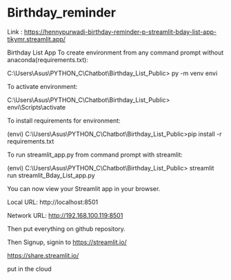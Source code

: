 # Birthday_reminder

Link : https://hennypurwadi-birthday-reminder-p-streamlit-bday-list-app-tikymr.streamlit.app/

Birthday List App
To create environment from any command prompt without anaconda(requirements.txt):

C:\Users\Asus\PYTHON_C\Chatbot\Birthday_List_Public> py -m venv envi

To activate environment:

C:\Users\Asus\PYTHON_C\Chatbot\Birthday_List_Public> envi\Scripts\activate

To install requirements for environment:

(envi) C:\Users\Asus\PYTHON_C\Chatbot\Birthday_List_Public>pip install -r requirements.txt

To run streamlit_app.py from command prompt with streamlit:

(envi) C:\Users\Asus\PYTHON_C\Chatbot\Birthday_List_Public> streamlit run streamlit_Bday_List_app.py

You can now view your Streamlit app in your browser.

Local URL: http://localhost:8501

Network URL: http://192.168.100.119:8501


Then put everything on github repository.

Then Signup, signin to https://streamlit.io/

https://share.streamlit.io/

put in the cloud
